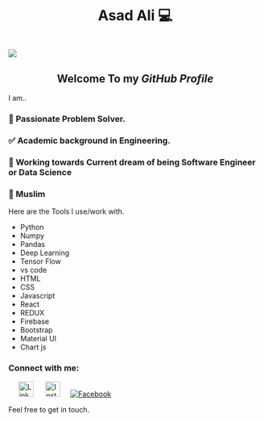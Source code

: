 <h1 align="center">Asad Ali 💻<h1>
<a href="https://sourcerer.io/asadali00" target="_blank">
<img src="https://sourcerer.io/icons/logo-bright.svg">
</a>
<h2 align="center">Welcome To my <i><b> GitHub Profile </b></i></h2>
I am..

### 🎲 Passionate Problem Solver.

### ✅ Academic background in Engineering.

### 🏃 Working towards Current dream of being Software Engineer or Data Science

### 🕌 Muslim

Here are the Tools I use/work with.
<ul>
  <li>Python</li>
  <li>Numpy</li>
   <li>Pandas</li>
   <li>Deep Learning</li>
   <li>Tensor Flow</li>
   <li>vs code</li>
   <li>HTML</li>
   <li>CSS</li>
   <li>Javascript</li>
   <li>React</li>
   <li>REDUX</li>
   <li>Firebase</li>
   <li>Bootstrap</li>
   <li>Material UI</li>
   <li>Chart js</li>
</ul>
<h3>Connect with me:</h3>

&nbsp;&nbsp;&nbsp;&nbsp; <a href="https://www.linkedin.com/in/asad-ali-9910a0172/" target="_blank"><img src="https://camo.githubusercontent.com/b65faae8871ebbdb99790f2644ea7f3c89800b0c/68747470733a2f2f63646e2e6a7364656c6976722e6e65742f6e706d2f73696d706c652d69636f6e734076332f69636f6e732f6c696e6b6564696e2e737667" height=30px width=30px alt="LinkedIn"></a>  &nbsp;&nbsp;&nbsp;&nbsp; <a href="https://www.instagram.com/axadali68/" target="_blank"><img src="https://camo.githubusercontent.com/8ea1156d8ac160172cbef7a54a19bad16a73ebe4/68747470733a2f2f63646e2e6a7364656c6976722e6e65742f6e706d2f73696d706c652d69636f6e734076332f69636f6e732f696e7374616772616d2e737667" height=30px width=30px alt="Insta"></a>&nbsp;&nbsp;&nbsp;&nbsp; <a href="https://www.facebook.com/realAxadali" target="_blank"><img src="https://img.shields.io/badge/Facebook-%231877F2.svg?&style=flat-square&logo=facebook&logoColor=white" alt="Facebook"></a> 


Feel free to get in touch. 

<!--
**AsadAli00/AsadAli00** is a ✨ _special_ ✨ repository because its `README.md` (this file) appears on your GitHub profile.
As salaam o Alaikum (Peace be upon you) ! Thank you for taking interest in knowing me.
As salaam o Alaikum (Peace be upon you) ! Thank you for taking interest in knowing me.


